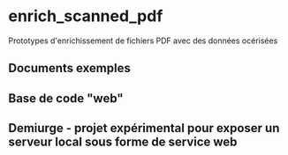 # enrich_scanned_pdf
Prototypes d'enrichissement de fichiers PDF avec des données océrisées

## Documents exemples

## Base de code "web"

## Demiurge - projet expérimental pour exposer un serveur local sous forme de service web


